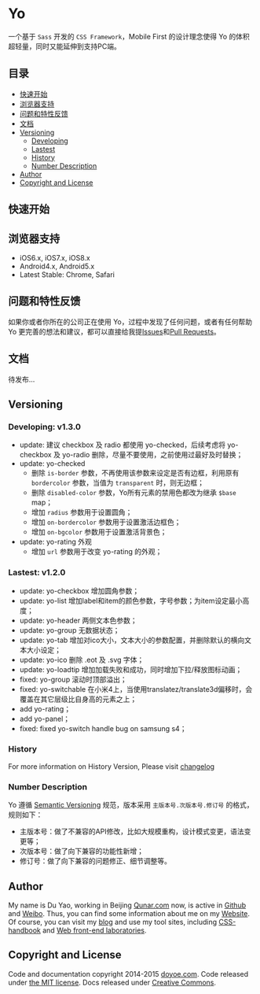 # Yo

一个基于 `Sass` 开发的 `CSS Framework`，Mobile First 的设计理念使得 Yo 的体积超轻量，同时又能延伸到支持PC端。

## 目录

* [快速开始](#quick-start)
* [浏览器支持](#browser-support)
* [问题和特性反馈](#bugs-and-feature-requests)
* [文档](#documentation)
* [Versioning](#versioning)
    - [Developing](#developing-version)
    - [Lastest](#lastest-version)
    - [History](#history-version)
    - [Number Description](#version-number-description)
* [Author](#author)
* [Copyright and License](#copyright-and-license)


<a name="quick-start"></a>
## 快速开始

<a name="browser-support"></a>
## 浏览器支持

* iOS6.x, iOS7.x, iOS8.x
* Android4.x, Android5.x
* Latest Stable: Chrome, Safari

<a name="bugs-and-feature-requests"></a>
## 问题和特性反馈

如果你或者你所在的公司正在使用 Yo，过程中发现了任何问题，或者有任何帮助 Yo 更完善的想法和建议，都可以直接给我提[Issues](https://github.com/doyoe/Yo/issues/new)和[Pull Requests](https://github.com/doyoe/Yo/pulls)。

<a name="documentation"></a>
## 文档

待发布...

<a name="version"></a>
## Versioning

<a name="developing-version"></a>
### Developing: v1.3.0

* update: 建议 checkbox 及 radio 都使用 yo-checked，后续考虑将 yo-checkbox 及 yo-radio 删除，尽量不要使用，之前使用过最好及时替换；
* update: yo-checked
    - 删除 `is-border` 参数，不再使用该参数来设定是否有边框，利用原有 `bordercolor` 参数，当值为 `transparent` 时，则无边框；
    - 删除 `disabled-color` 参数，Yo所有元素的禁用色都改为继承 `$base` map；
    - 增加 `radius` 参数用于设置圆角；
    - 增加 `on-bordercolor` 参数用于设置激活边框色；
    - 增加 `on-bgcolor` 参数用于设置激活背景色；
* update: yo-rating 外观
    - 增加 `url` 参数用于改变 yo-rating 的外观；

<a name="lastest-version"></a>
### Lastest: v1.2.0

* update: yo-checkbox 增加圆角参数；
* update: yo-list 增加label和item的颜色参数，字号参数；为item设定最小高度；
* update: yo-header 两侧文本色参数；
* update: yo-group 无数据状态；
* update: yo-tab 增加对ico大小，文本大小的参数配置，并删除默认的横向文本大小设定；
* update: yo-ico 删除 .eot 及 .svg 字体；
* update: yo-loadtip 增加加载失败和成功，同时增加下拉/释放图标动画；
* fixed: yo-group 滚动时顶部溢出；
* fixed: yo-switchable 在小米4上，当使用translatez/translate3d偏移时，会覆盖在其它层级比自身高的元素之上；
* add yo-rating；
* add yo-panel；
* fixed: fixed yo-switch handle bug on samsung s4；


<a name="history-version"></a>
### History

For more information on History Version, Please visit [changelog](changelog.md)

<a name="version-number-description"></a>
### Number Description

Yo 遵循 [Semantic Versioning](http://semver.org/lang/zh-CN/) 规范，版本采用 `主版本号.次版本号.修订号` 的格式，规则如下：

* 主版本号：做了不兼容的API修改，比如大规模重构，设计模式变更，语法变更等；
* 次版本号：做了向下兼容的功能性新增；
* 修订号：做了向下兼容的问题修正、细节调整等。

<a name="author"></a>
## Author

My name is Du Yao, working in Beijing [Qunar.com](http://www.qunar.com) now, is active in [Github](https://github.com/doyoe) and [Weibo](http://weibo.com/doyoe). Thus, you can find some information about me on my [Website](http://www.doyoe.com). Of course, you can visit my [blog](http://blog.doyoe.com) and use my tool sites, including [CSS-handbook](http://css.doyoe.com) and [Web front-end laboratories](http://demo.doyoe.com).

<a name="copyright-and-license"></a>
## Copyright and License

Code and documentation copyright 2014-2015 [doyoe.com](http://www.doyoe.com). Code released under [the MIT license](http://opensource.org/licenses/MIT). Docs released under [Creative Commons](http://creativecommons.org/licenses/by/4.0/).